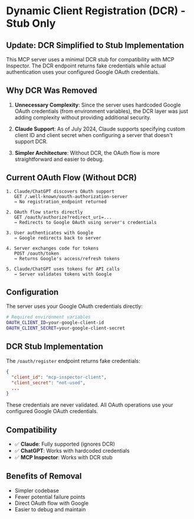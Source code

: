 # Dynamic Client Registration (DCR) - Stub Only

## Update: DCR Simplified to Stub Implementation

This MCP server uses a minimal DCR stub for compatibility with MCP Inspector. The DCR endpoint returns fake credentials while actual authentication uses your configured Google OAuth credentials.

## Why DCR Was Removed

1. **Unnecessary Complexity**: Since the server uses hardcoded Google OAuth credentials (from environment variables), the DCR layer was just adding complexity without providing additional security.

2. **Claude Support**: As of July 2024, Claude supports specifying custom client ID and client secret when configuring a server that doesn't support DCR.

3. **Simpler Architecture**: Without DCR, the OAuth flow is more straightforward and easier to debug.

## Current OAuth Flow (Without DCR)

```
1. Claude/ChatGPT discovers OAuth support
   GET /.well-known/oauth-authorization-server
   → No registration_endpoint returned

2. OAuth flow starts directly
   GET /oauth/authorize?redirect_uri=...
   → Redirects to Google OAuth using server's credentials

3. User authenticates with Google
   → Google redirects back to server

4. Server exchanges code for tokens
   POST /oauth/token
   → Returns Google's access/refresh tokens

5. Claude/ChatGPT uses tokens for API calls
   → Server validates tokens with Google
```

## Configuration

The server uses your Google OAuth credentials directly:

```bash
# Required environment variables
OAUTH_CLIENT_ID=your-google-client-id
OAUTH_CLIENT_SECRET=your-google-client-secret
```

## DCR Stub Implementation

The `/oauth/register` endpoint returns fake credentials:
```json
{
  "client_id": "mcp-inspector-client",
  "client_secret": "not-used",
  ...
}
```

These credentials are never validated. All OAuth operations use your configured Google OAuth credentials.

## Compatibility

- ✅ **Claude**: Fully supported (ignores DCR)
- ✅ **ChatGPT**: Works with hardcoded credentials
- ✅ **MCP Inspector**: Works with DCR stub

## Benefits of Removal

- Simpler codebase
- Fewer potential failure points
- Direct OAuth flow with Google
- Easier to debug and maintain